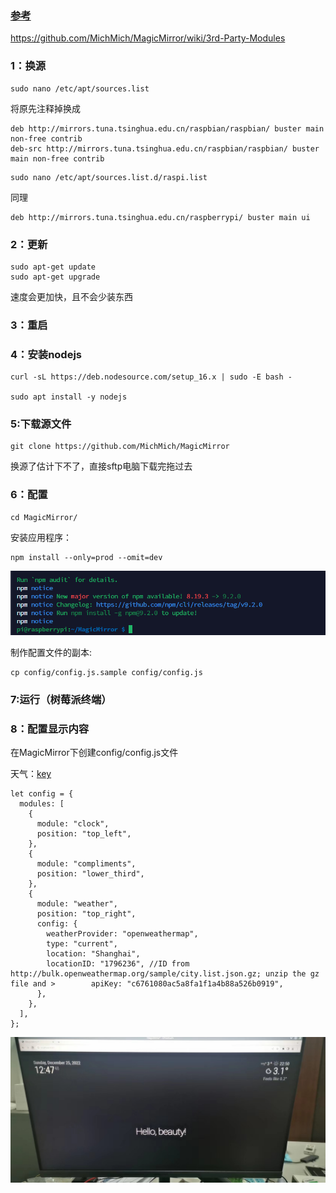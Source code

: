 ### [参考](https://blog.csdn.net/Candy_xx/article/details/125453122?spm=1001.2014.3001.5502)
https://github.com/MichMich/MagicMirror/wiki/3rd-Party-Modules
### 1：换源

```shell
sudo nano /etc/apt/sources.list
```

将原先注释掉换成

```shell
deb http://mirrors.tuna.tsinghua.edu.cn/raspbian/raspbian/ buster main non-free contrib
deb-src http://mirrors.tuna.tsinghua.edu.cn/raspbian/raspbian/ buster main non-free contrib
```


```shell
sudo nano /etc/apt/sources.list.d/raspi.list
```

同理

```shell
deb http://mirrors.tuna.tsinghua.edu.cn/raspberrypi/ buster main ui
```


### 2：更新

```shell
sudo apt-get update
sudo apt-get upgrade
```

速度会更加快，且不会少装东西

### 3：重启


### 4：安装nodejs

```shell
curl -sL https://deb.nodesource.com/setup_16.x | sudo -E bash -

sudo apt install -y nodejs
```

### 5:下载源文件

```shell
git clone https://github.com/MichMich/MagicMirror
```

换源了估计下不了，直接sftp电脑下载完拖过去

### 6：配置

```shell
cd MagicMirror/
```

 安装应用程序：

```shell
npm install --only=prod --omit=dev
```

![1671968212168](image/配置/1671968212168.png)

制作配置文件的副本:

```shell
cp config/config.js.sample config/config.js
```

### 7:运行（树莓派终端）


### 8：配置显示内容

在MagicMirror下创建config/config.js文件

天气：[key](https://home.openweathermap.org/api_keys) 

```shell
let config = {
  modules: [
    {
      module: "clock",
      position: "top_left",
    },
    {
      module: "compliments",
      position: "lower_third",
    },
    {
      module: "weather",
      position: "top_right",
      config: {
        weatherProvider: "openweathermap",
        type: "current",
        location: "Shanghai",
        locationID: "1796236", //ID from http://bulk.openweathermap.org/sample/city.list.json.gz; unzip the gz file and >        apiKey: "c6761080ac5a8fa1f1a4b88a526b0919",
      },
    },
  ],
};

```

![1671972541836](image/配置/1671972541836.png)
